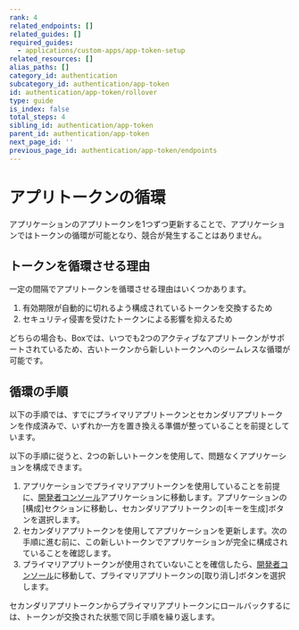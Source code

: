 ```yaml
---
rank: 4
related_endpoints: []
related_guides: []
required_guides:
  - applications/custom-apps/app-token-setup
related_resources: []
alias_paths: []
category_id: authentication
subcategory_id: authentication/app-token
id: authentication/app-token/rollover
type: guide
is_index: false
total_steps: 4
sibling_id: authentication/app-token
parent_id: authentication/app-token
next_page_id: ''
previous_page_id: authentication/app-token/endpoints
---
```

# アプリトークンの循環

アプリケーションのアプリトークンを1つずつ更新することで、アプリケーションではトークンの循環が可能となり、競合が発生することはありません。

## トークンを循環させる理由

一定の間隔でアプリトークンを循環させる理由はいくつかあります。

1. 有効期限が自動的に切れるよう構成されているトークンを交換するため
2. セキュリティ侵害を受けたトークンによる影響を抑えるため

どちらの場合も、Boxでは、いつでも2つのアクティブなアプリトークンがサポートされているため、古いトークンから新しいトークンへのシームレスな循環が可能です。

## 循環の手順

以下の手順では、すでにプライマリアプリトークンとセカンダリアプリトークンを作成済みで、いずれか一方を置き換える準備が整っていることを前提としています。

以下の手順に従うと、2つの新しいトークンを使用して、問題なくアプリケーションを構成できます。

1. アプリケーションでプライマリアプリトークンを使用していることを前提に、[開発者コンソール][console]アプリケーションに移動します。アプリケーションの\[構成]セクションに移動し、セカンダリアプリトークンの\[キーを生成]ボタンを選択します。
2. セカンダリアプリトークンを使用してアプリケーションを更新します。次の手順に進む前に、この新しいトークンでアプリケーションが完全に構成されていることを確認します。
3. プライマリアプリトークンが使用されていないことを確信したら、[開発者コンソール][console]に移動して、プライマリアプリトークンの\[取り消し]ボタンを選択します。

<Message>

セカンダリアプリトークンからプライマリアプリトークンにロールバックするには、トークンが交換された状態で同じ手順を繰り返します。

</Message>

[console]: https://app.box.com/developers/console
